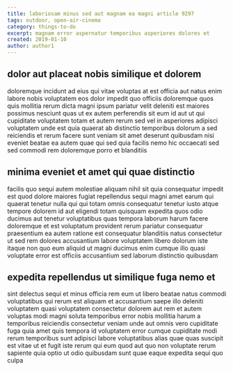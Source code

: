 ```yaml
---
title: laboriosam minus sed aut magnam ea magni article 9297
tags: outdoor, open-air-cinema
category: things-to-do
excerpt: magnam error aspernatur temporibus asperiores dolores et
created: 2019-01-10
author: author1
---
```


## dolor aut placeat nobis similique et dolorem

doloremque incidunt ad eius qui vitae voluptas at est officia aut natus enim labore nobis voluptatem eos dolor impedit quo officiis doloremque quos quis mollitia rerum dicta magni ipsum pariatur velit deleniti est maiores possimus nesciunt quas ut ex autem perferendis sit eum id aut ut qui cupiditate voluptatem totam et autem rerum sed vel in asperiores adipisci voluptatem unde est quia quaerat ab distinctio temporibus dolorum a sed reiciendis et rerum facere sunt veniam sit amet deserunt quibusdam nisi eveniet beatae ea autem quae qui sed quia facilis nemo hic occaecati sed sed commodi rem doloremque porro et blanditiis

## minima eveniet et amet qui quae distinctio

facilis quo sequi autem molestiae aliquam nihil sit quia consequatur impedit est quod dolore maiores fugiat repellendus sequi magni amet earum qui quaerat tenetur nulla qui qui totam omnis consequatur tenetur iusto atque tempore dolorem id aut eligendi totam quisquam expedita quos odio ducimus aut tenetur voluptatibus quas tempora laborum harum facere doloremque et est voluptatum provident rerum pariatur consequatur praesentium ea autem ratione est consequatur blanditiis natus consectetur ut sed rem dolores accusantium labore voluptatem libero dolorum iste itaque non quo eum aliquid ut magni ducimus enim cumque illo quasi voluptate error est officiis accusantium sed laborum distinctio quibusdam

## expedita repellendus ut similique fuga nemo et

sint delectus sequi et minus officia rem eum ut libero beatae natus commodi voluptatibus qui rerum est aliquam et accusantium saepe illo deleniti voluptatem quasi voluptatem consectetur dolorem aut rem et autem voluptas modi magni soluta temporibus error nobis mollitia harum a temporibus reiciendis consectetur veniam unde aut omnis vero cupiditate fuga quia amet quis tempora id voluptatem error cumque cupiditate modi rerum temporibus sunt adipisci labore voluptatibus alias quae quas suscipit est vitae ut et fugit iste rerum qui eum quod aut quo non voluptate rerum sapiente quia optio ut odio quibusdam sunt quae eaque expedita sequi quo culpa
